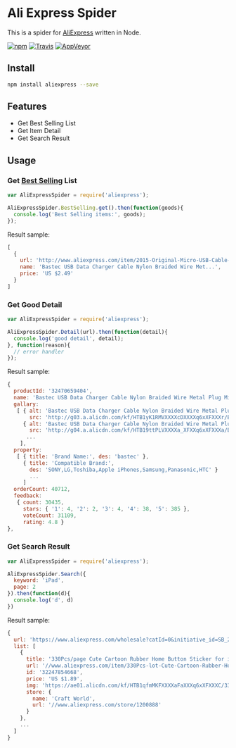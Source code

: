 # Ali Express Spider

This is a spider for [AliExpress](https://www.aliexpress.com/) written in Node.

[![npm](https://img.shields.io/npm/v/aliexpress.svg?style=flat-square)](https://www.npmjs.com/package/aliexpress)
[![Travis](https://img.shields.io/travis/stiekel/aliexpress/master.svg?label=linux&style=flat-square)](https://travis-ci.org/stiekel/aliexpress)
[![AppVeyor](https://img.shields.io/appveyor/ci/stiekel/aliexpress.svg?label=windows&style=flat-square&style=flat-square)](https://ci.appveyor.com/project/stiekel/aliexpress)

## Install

```sh
npm install aliexpress --save
```

## Features

*   Get Best Selling List
*   Get Item Detail
*   Get Search Result

## Usage

### Get [Best Selling](http://bestselling.aliexpress.com/en) List

```javascript
var AliExpressSpider = require('aliexpress');

AliExpressSpider.BestSelling.get().then(function(goods){
  console.log('Best Selling items:', goods);
});
```

Result sample:

```javascript
[
  {
    url: 'http://www.aliexpress.com/item/2015-Original-Micro-USB-Cable-with-Colorful-Nylon-Line-Metal-plug-for-iPhone-6-Plus-5s/32470659404.html?scm=1007.13442.37932.0&pvid=6092a253-929e-42ba-b75b-64fba51eed52&tpp=1',
    name: 'Bastec USB Data Charger Cable Nylon Braided Wire Met...',
    price: 'US $2.49'
  }
]
```

### Get Good Detail

```javascript
var AliExpressSpider = require('aliexpress');

AliExpressSpider.Detail(url).then(function(detail){
  console.log('good detail', detail);
}, function(reason){
  // error handler
});
```

Result sample:

```javascript
{
  productId: '32470659404',
  name: 'Bastec USB Data Charger Cable Nylon Braided Wire Metal Plug Micro USB Cable for iPhone 6 6s Plus 5s 5 iPad mini Samsung Sony HTC',
  gallary:
   [ { alt: 'Bastec USB Data Charger Cable Nylon Braided Wire Metal Plug Micro USB Cable for iPhone 6 6s Plus 5s 5 iPad mini Samsung Sony HTC',
       src: 'http://g03.a.alicdn.com/kf/HTB1yK1RMVXXXXcDXXXXq6xXFXXXr/Bastec-USB-Data-Charger-Cable-Nylon-Braided-Wire-Metal-Plug-Micro-USB-Cable-for-iPhone-6.jpg_50x50.jpg' },
     { alt: 'Bastec USB Data Charger Cable Nylon Braided Wire Metal Plug Micro USB Cable for iPhone 6 6s Plus 5s 5 iPad mini Samsung Sony HTC',
       src: 'http://g04.a.alicdn.com/kf/HTB19ttPLVXXXXa_XFXXq6xXFXXXa/Bastec-USB-Data-Charger-Cable-Nylon-Braided-Wire-Metal-Plug-Micro-USB-Cable-for-iPhone-6.jpg_50x50.jpg' },
      ...
    ],
  property:
   [ { title: 'Brand Name:', des: 'bastec' },
     { title: 'Compatible Brand:',
       des: 'SONY,LG,Toshiba,Apple iPhones,Samsung,Panasonic,HTC' }
       ...
     ]
  orderCount: 40712,
  feedback:
   { count: 30435,
     stars: { '1': 4, '2': 2, '3': 4, '4': 38, '5': 385 },
     voteCount: 31109,
     rating: 4.8 }
},
```

### Get Search Result

```javascript
var AliExpressSpider = require('aliexpress');

AliExpressSpider.Search({
  keyword: 'iPad',
  page: 2
}).then(function(d){
  console.log('d', d)
})
```

Result sample:

```javascript
{
  url: 'https://www.aliexpress.com/wholesale?catId=0&initiative_id=SB_20170201171227&SearchText=iPad$page=2',
  list: [
    {
      title: '330Pcs/page Cute Cartoon Rubber Home Button Sticker for iPhone 4 4s 5G 5S ipad 2 3 4 5 Practical 4Z338',
      url: '//www.aliexpress.com/item/330Pcs-lot-Cute-Cartoon-Rubber-Home-Button-Sticker-for-iPhone-4-4s-5G-5S-ipad-2/32247854668.html?ws_ab_test=searchweb0_0,searchweb201602_2_10066_10065_10000073_10068_10000077_10000074_10000032_119_10000030_10000026_10000023_431_10000069_10000068_10060_10062_10056_10055_10000062_10054_10000063_10059_10099_10000020_10000013_10103_10102_10000016_10096_10000056_10000059_10052_10053_10107_10050_10106_10051_10000097_10000094_10000091_10000007_10000050_10084_10083_10000100_10080_10000047_10082_10081_10110_10111_10112_10113_10114_10115_10000089_10000086_10000083_10000041_10000044_10000080_10078_10079_10000038_10073_10000035_10070_10122_10123_10121_10124,searchweb201603_1,afswitch_4,ppcSwitch_5,single_sort_1_default&btsid=e7d779b1-077c-429f-885d-101f9852fb1c&algo_expid=b26690be-6119-4b09-a0e6-95657992ae47-0&algo_pvid=b26690be-6119-4b09-a0e6-95657992ae47',
      id: '32247854668',
      price: 'US $1.89',
      img: 'https://ae01.alicdn.com/kf/HTB1qfmMKFXXXXaFaXXXq6xXFXXXC/330Pcs-lot-Cute-Cartoon-Rubber-Home-Button-Sticker-for-iPhone-4-4s-5G-5S-ipad-2.jpg',
      store: {
        name: 'Craft World',
        url: '//www.aliexpress.com/store/1200888'
      }
    },
    ...
  ]
}
```
